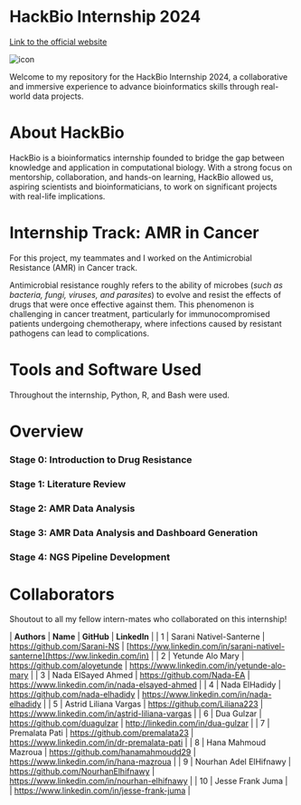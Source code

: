 # HackBio Internship 2024

[Link to the official website](https://thehackbio.com/)

![icon](https://github.com/user-attachments/assets/e5898106-82fb-4b0b-b252-e50282ee5706)

Welcome to my repository for the HackBio Internship 2024, a collaborative and immersive experience to advance bioinformatics skills through real-world data projects.


# About HackBio

HackBio is a bioinformatics internship founded to bridge the gap between knowledge and application in computational biology. With a strong focus on mentorship, collaboration, and hands-on learning, HackBio allowed us, aspiring scientists and bioinformaticians, to work on significant projects with real-life implications.


# Internship Track: AMR in Cancer

For this project, my teammates and I worked on the Antimicrobial Resistance (AMR) in Cancer track.

Antimicrobial resistance roughly refers to the ability of microbes (_such as bacteria, fungi, viruses, and parasites_) to evolve and resist the effects of drugs that were once effective against them. This phenomenon is challenging in cancer treatment, particularly for immunocompromised patients undergoing chemotherapy, where infections caused by resistant pathogens can lead to complications.


# Tools and Software Used

Throughout the internship, Python, R, and Bash were used.


# Overview

### Stage 0: Introduction to Drug Resistance

### Stage 1: Literature Review

### Stage 2: AMR Data Analysis

### Stage 3: AMR Data Analysis and Dashboard Generation

### Stage 4: NGS Pipeline Development

# Collaborators

Shoutout to all my fellow intern-mates who collaborated on this internship!

| **Authors** | **Name**                | **GitHub**                            | **LinkedIn**                                                                     |
| 1           | Sarani Nativel-Santerne | <https://github.com/Sarani-NS>        | [https://ww.linkedin.com/in/sarani-nativel-santerne](https://ww.linkedin.com/in) |
| 2           | Yetunde Alo Mary        | <https://github.com/aloyetunde>       | <https://www.linkedin.com/in/yetunde-alo-mary>                                   |
| 3           | Nada ElSayed Ahmed      | <https://github.com/Nada-EA>          | <https://www.linkedin.com/in/nada-elsayed-ahmed>                                 |
| 4           | Nada ElHadidy           | <https://github.com/nada-elhadidy>    | <https://www.linkedin.com/in/nada-elhadidy>                                      |
| 5           | Astrid Liliana Vargas   | <https://github.com/Liliana223>       | <https://www.linkedin.com/in/astrid-liliana-vargas>                              |
| 6           | Dua Gulzar              | <https://github.com/duagulzar>        | <http://linkedin.com/in/dua-gulzar>                                              |
| 7           | Premalata Pati          | <https://github.com/premalata23>      | <https://www.linkedin.com/in/dr-premalata-pati>                                  |
| 8           | Hana Mahmoud Mazroua    | <https://github.com/hanamahmoudd29>   | <https://www.linkedin.com/in/hana-mazroua>                                       |
| 9           | Nourhan Adel ElHifnawy  | <https://github.com/NourhanElhifnawy> | <https://www.linkedin.com/in/nourhan-elhifnawy>                                  |
| 10          | Jesse Frank Juma        |                                       | <https://www.linkedin.com/in/jesse-frank-juma>                                   |

 

